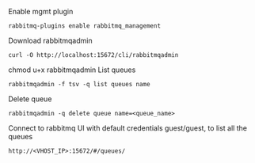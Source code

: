 
Enable mgmt plugin
```
rabbitmq-plugins enable rabbitmq_management
```
Download rabbitmqadmin
```
curl -O http://localhost:15672/cli/rabbitmqadmin
```
chmod u+x rabbitmqadmin
List queues
```
rabbitmqadmin -f tsv -q list queues name
```
Delete queue 
```
rabbitmqadmin -q delete queue name=<queue_name>
```
Connect to rabbitmq UI with default credentials guest/guest, to list all the queues
```
http://<VHOST_IP>:15672/#/queues/
```
